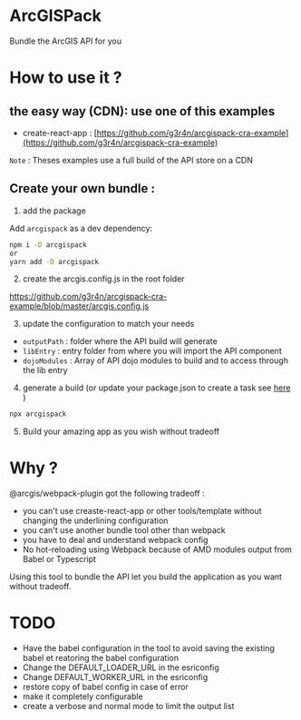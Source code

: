 # ArcGISPack

Bundle the ArcGIS API for you

# How to use it ?

## the easy way (CDN): use one of this examples

- create-react-app : [https://github.com/g3r4n/arcgispack-cra-example](https://github.com/g3r4n/arcgispack-cra-example)

`Note` : Theses examples use a full build of the API store on a CDN

## Create your own bundle :

1.  add the package

Add `arcgispack` as a dev dependency:

```bash
npm i -D arcgispack
or
yarn add -D arcgispack
```

2.  create the arcgis.config.js in the root folder

https://github.com/g3r4n/arcgispack-cra-example/blob/master/arcgis.config.js

3.  update the configuration to match your needs

- `outputPath` : folder where the API build will generate
- `libEntry` : entry folder from where you will import the API component
- `dojoModules` : Array of API dojo modules to build and to access through the lib entry

4.  generate a build (or update your package.json to create a task see [here](https://github.com/g3r4n/arcgispack-cra-example/blob/master/package.json#L14) )

```bash
npx arcgispack
```

5.  Build your amazing app as you wish without tradeoff

# Why ?

@arcgis/webpack-plugin got the following tradeoff :

- you can't use creaste-react-app or other tools/template without changing the underlining configuration
- you can't use another bundle tool other than webpack
- you have to deal and understand webpack config
- No hot-reloading using Webpack because of AMD modules output from Babel or Typescript

Using this tool to bundle the API let you build the application as you want without tradeoff.

# TODO

- Have the babel configuration in the tool to avoid saving the existing babel et reatoring the babel configuration
- Change the DEFAULT_LOADER_URL in the esriconfig
- Change DEFAULT_WORKER_URL in the esriconfig
- restore copy of babel config in case of error
- make it completely configurable
- create a verbose and normal mode to limit the output list

